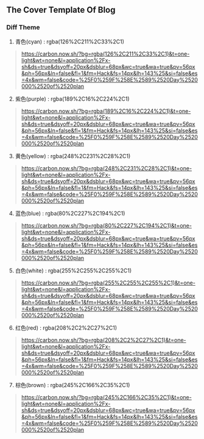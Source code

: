 ## The Cover Template Of Blog

### Diff Theme
1. 青色(cyan) : rgba(126%2C211%2C33%2C1)
> https://carbon.now.sh/?bg=rgba(126%2C211%2C33%2C1)&t=one-light&wt=none&l=application%2Fx-sh&ds=true&dsyoff=20px&dsblur=68px&wc=true&wa=true&pv=56px&ph=56px&ln=false&fl=1&fm=Hack&fs=14px&lh=143%25&si=false&es=4x&wm=false&code=%25F0%259F%258E%2589%2520Day%2520000%2520of%2520plan

2. 紫色(purple) : rgba(189%2C16%2C224%2C1)
> https://carbon.now.sh/?bg=rgba(189%2C16%2C224%2C1)&t=one-light&wt=none&l=application%2Fx-sh&ds=true&dsyoff=20px&dsblur=68px&wc=true&wa=true&pv=56px&ph=56px&ln=false&fl=1&fm=Hack&fs=14px&lh=143%25&si=false&es=4x&wm=false&code=%25F0%259F%258E%2589%2520Day%2520000%2520of%2520plan

3. 黄色(yellow) : rgba(248%2C231%2C28%2C1)
> https://carbon.now.sh/?bg=rgba(248%2C231%2C28%2C1)&t=one-light&wt=none&l=application%2Fx-sh&ds=true&dsyoff=20px&dsblur=68px&wc=true&wa=true&pv=56px&ph=56px&ln=false&fl=1&fm=Hack&fs=14px&lh=143%25&si=false&es=4x&wm=false&code=%25F0%259F%258E%2589%2520Day%2520000%2520of%2520plan

4. 蓝色(blue) : rgba(80%2C227%2C194%2C1)
> https://carbon.now.sh/?bg=rgba(80%2C227%2C194%2C1)&t=one-light&wt=none&l=application%2Fx-sh&ds=true&dsyoff=20px&dsblur=68px&wc=true&wa=true&pv=56px&ph=56px&ln=false&fl=1&fm=Hack&fs=14px&lh=143%25&si=false&es=4x&wm=false&code=%25F0%259F%258E%2589%2520Day%2520000%2520of%2520plan

5. 白色(white) : rgba(255%2C255%2C255%2C1)
> https://carbon.now.sh/?bg=rgba(255%2C255%2C255%2C1)&t=one-light&wt=none&l=application%2Fx-sh&ds=true&dsyoff=20px&dsblur=68px&wc=true&wa=true&pv=56px&ph=56px&ln=false&fl=1&fm=Hack&fs=14px&lh=143%25&si=false&es=4x&wm=false&code=%25F0%259F%258E%2589%2520Day%2520000%2520of%2520plan

6. 红色(red) : rgba(208%2C2%2C27%2C1)
> https://carbon.now.sh/?bg=rgba(208%2C2%2C27%2C1)&t=one-light&wt=none&l=application%2Fx-sh&ds=true&dsyoff=20px&dsblur=68px&wc=true&wa=true&pv=56px&ph=56px&ln=false&fl=1&fm=Hack&fs=14px&lh=143%25&si=false&es=4x&wm=false&code=%25F0%259F%258E%2589%2520Day%2520000%2520of%2520plan

7. 棕色(brown) : rgba(245%2C166%2C35%2C1)
> https://carbon.now.sh/?bg=rgba(245%2C166%2C35%2C1)&t=one-light&wt=none&l=application%2Fx-sh&ds=true&dsyoff=20px&dsblur=68px&wc=true&wa=true&pv=56px&ph=56px&ln=false&fl=1&fm=Hack&fs=14px&lh=143%25&si=false&es=4x&wm=false&code=%25F0%259F%258E%2589%2520Day%2520000%2520of%2520plan
